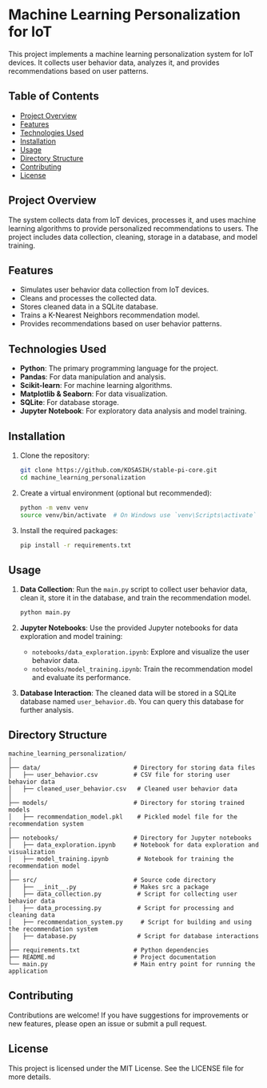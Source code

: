 # Machine Learning Personalization for IoT

This project implements a machine learning personalization system for IoT devices. It collects user behavior data, analyzes it, and provides recommendations based on user patterns.

## Table of Contents

- [Project Overview](#project-overview)
- [Features](#features)
- [Technologies Used](#technologies-used)
- [Installation](#installation)
- [Usage](#usage)
- [Directory Structure](#directory-structure)
- [Contributing](#contributing)
- [License](#license)

## Project Overview

The system collects data from IoT devices, processes it, and uses machine learning algorithms to provide personalized recommendations to users. The project includes data collection, cleaning, storage in a database, and model training.

## Features

- Simulates user behavior data collection from IoT devices.
- Cleans and processes the collected data.
- Stores cleaned data in a SQLite database.
- Trains a K-Nearest Neighbors recommendation model.
- Provides recommendations based on user behavior patterns.

## Technologies Used

- **Python**: The primary programming language for the project.
- **Pandas**: For data manipulation and analysis.
- **Scikit-learn**: For machine learning algorithms.
- **Matplotlib & Seaborn**: For data visualization.
- **SQLite**: For database storage.
- **Jupyter Notebook**: For exploratory data analysis and model training.

## Installation

1. Clone the repository:
   ```bash
   git clone https://github.com/KOSASIH/stable-pi-core.git
   cd machine_learning_personalization
   ```

2. Create a virtual environment (optional but recommended):
   ```bash
   python -m venv venv
   source venv/bin/activate  # On Windows use `venv\Scripts\activate`
   ```

3. Install the required packages:
   ```bash
   pip install -r requirements.txt
   ```

## Usage

1. **Data Collection**: Run the `main.py` script to collect user behavior data, clean it, store it in the database, and train the recommendation model.
   ```bash
   python main.py
   ```

2. **Jupyter Notebooks**: Use the provided Jupyter notebooks for data exploration and model training:
   - `notebooks/data_exploration.ipynb`: Explore and visualize the user behavior data.
   - `notebooks/model_training.ipynb`: Train the recommendation model and evaluate its performance.

3. **Database Interaction**: The cleaned data will be stored in a SQLite database named `user_behavior.db`. You can query this database for further analysis.

## Directory Structure

```
machine_learning_personalization/
│
├── data/                          # Directory for storing data files
│   ├── user_behavior.csv          # CSV file for storing user behavior data
│   ├── cleaned_user_behavior.csv   # Cleaned user behavior data
│
├── models/                        # Directory for storing trained models
│   ├── recommendation_model.pkl    # Pickled model file for the recommendation system
│
├── notebooks/                     # Directory for Jupyter notebooks
│   ├── data_exploration.ipynb     # Notebook for data exploration and visualization
│   ├── model_training.ipynb        # Notebook for training the recommendation model
│
├── src/                           # Source code directory
│   ├── __init__.py                # Makes src a package
│   ├── data_collection.py          # Script for collecting user behavior data
│   ├── data_processing.py          # Script for processing and cleaning data
│   ├── recommendation_system.py     # Script for building and using the recommendation system
│   ├── database.py                 # Script for database interactions
│
├── requirements.txt               # Python dependencies
├── README.md                      # Project documentation
└── main.py                        # Main entry point for running the application
```

## Contributing

Contributions are welcome! If you have suggestions for improvements or new features, please open an issue or submit a pull request.

## License

This project is licensed under the MIT License. See the LICENSE file for more details.
